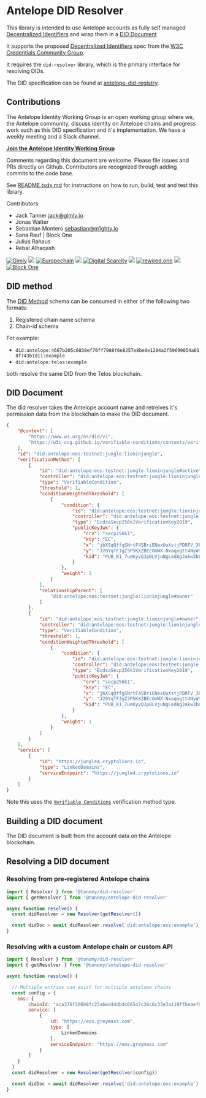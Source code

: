 # Antelope DID Resolver

This library is intended to use Antelope accounts as fully self managed [Decentralized Identifiers](https://w3c-ccg.github.io/did-spec/#decentralized-identifiers-dids) and wrap them in a [DID Document](https://w3c-ccg.github.io/did-spec/#did-documents)

It supports the proposed [Decentralized Identifiers](https://w3c-ccg.github.io/did-spec/) spec from the [W3C Credentials Community Group](https://w3c-ccg.github.io).

It requires the `did-resolver` library, which is the primary interface for resolving DIDs.

The DID specification can be found at [antelope-did-registry](https://github.com/Tonomy-Foundation/antelope-did-spec).

## Contributions

The Antelope Identity Working Group is an open working group where we, the Antelope community, discuss identity on Antelope chains and progress work such as this DID specification and it's implementation. We have a weekly meeting and a Slack channel.

**[Join the Antelope Identity Working Group](https://www.gimly.io/antelope-identity)**

Comments regarding this document are welcome. Please file issues and PRs directly on Github. Contributors are recognized through adding commits to the code base.

See [README.tsdx.md](./README.tsdx.md) for instructions on how to run, build, test and test this library.

Contributors:

- Jack Tanner <jack@gimly.io>
- Jonas Walter
- Sebastian Montero <sebastian@m1ghty.io>
- Sana Rauf | Block One
- Julius Rahaus
- Rebal Alhaqash

<!-- Make sure images have 75 pixel height -->
[![Gimly](./assets/gimly.jpg)](https://gimly.io)
![](./assets/filler.png)
[![Europechain](./assets/europechain.png)](https://europechain.io)
![](./assets/filler.png)
[![Digital Scarcity](./assets/digital-scarcity.jpeg)](https://digitalscarcity.io)
![](./assets/filler.png)
[![rewired.one](./assets/rewired.png)](https://www.rewired.one)
![](./assets/filler.png)
[![Block One](./assets/block-one.png)](https://block.one)

## DID method

The [DID Method](https://w3c.github.io/did-core/#methods) schema can be consumed in either of the following two formats:

1. Registered chain name schema
2. Chain-id schema

For example:

- `did:antelope:4667b205c6838ef70ff7988f6e8257e8be0e1284a2f59699054a018f743b1d11:example`
- `did:antelope:telos:example`

both resolve the same DID from the Telos blockchain.

## DID Document

The did resolver takes the Antelope account name and retreives it's permission data from the blockchain to make the DID document.

```json
{
    "@context": [
        "https://www.w3.org/ns/did/v1",
        "https://w3c-ccg.github.io/verifiable-conditions/contexts/verifiable-conditions-2021-v1.json"
    ],
    "id": "did:antelope:eos:testnet:jungle:lioninjungle",
    "verificationMethod": [
        {
            "id": "did:antelope:eos:testnet:jungle:lioninjungle#active",
            "controller": "did:antelope:eos:testnet:jungle:lioninjungle",
            "type": "VerifiableCondition",
            "threshold": 1,
            "conditionWeightedThreshold": [
                {
                    "condition": {
                        "id": "did:antelope:eos:testnet:jungle:lioninjungle#active-0",
                        "controller": "did:antelope:eos:testnet:jungle:lioninjungle",
                        "type": "EcdsaSecp256k1VerificationKey2019",
                        "publicKeyJwk": {
                            "crv": "secp256k1",
                            "kty": "EC",
                            "x": "jbXSqQffgSNrtF4SBriENexUuXstjPDRFV_3PRCFU7o",
                            "y": "J20YqTFJgZ3P5KXZBEcOmWX-Nxaqogtt4NyWtvx8Ryk",
                            "kid": "PUB_K1_7ueKyvQJpBLVjuNgLedAgJakw3bLyd4GBx1N4jXswpBhE5SbJK"
                        }
                    },
                    "weight": 1
                }
            ],
            "relationshipParent": [
                "did:antelope:eos:testnet:jungle:lioninjungle#owner"
            ]
        },
        {
            "id": "did:antelope:eos:testnet:jungle:lioninjungle#owner",
            "controller": "did:antelope:eos:testnet:jungle:lioninjungle",
            "type": "VerifiableCondition",
            "threshold": 1,
            "conditionWeightedThreshold": [
                {
                    "condition": {
                        "id": "did:antelope:eos:testnet:jungle:lioninjungle#owner-0",
                        "controller": "did:antelope:eos:testnet:jungle:lioninjungle",
                        "type": "EcdsaSecp256k1VerificationKey2019",
                        "publicKeyJwk": {
                            "crv": "secp256k1",
                            "kty": "EC",
                            "x": "jbXSqQffgSNrtF4SBriENexUuXstjPDRFV_3PRCFU7o",
                            "y": "J20YqTFJgZ3P5KXZBEcOmWX-Nxaqogtt4NyWtvx8Ryk",
                            "kid": "PUB_K1_7ueKyvQJpBLVjuNgLedAgJakw3bLyd4GBx1N4jXswpBhE5SbJK"
                        }
                    },
                    "weight": 1
                }
            ]
        }
    ],
    "service": [
        {
            "id": "https://jungle4.cryptolions.io",
            "type": "LinkedDomains",
            "serviceEndpoint": "https://jungle4.cryptolions.io"
        }
    ]
}
```

Note this uses the [`Verifiable Conditions`](https://github.com/Gimly-Blockchain/verifiable-conditions) verification method type.

## Building a DID document

The DID document is built from the account data on the Antelope blockchain.

## Resolving a DID document

### Resolving from pre-registered Antelope chains

```javascript
import { Resolver } from '@tonomy/did-resolver'
import { getResolver } from '@tonomy/antelope-did-resolver'

async function resolve() {
  const didResolver = new Resolver(getResolver())

  const didDoc = await didResolver.resolve('did:antelope:eos:example');
}
```

### Resolving with a custom Antelope chain or custom API

```javascript
import { Resolver } from '@tonomy/did-resolver'
import { getResolver } from '@tonomy/antelope-did-resolver'

async function resolve() {

  // Multiple entries can exist for multiple antelope chains
  const config = {
    eos: {
        chainId: "aca376f206b8fc25a6ed44dbdc66547c36c6c33e3a119ffbeaef943642f0e906",
        service: [
            {
                id: "https://eos.greymass.com",
                type: [
                    LinkedDomains
                ],
                serviceEndpoint: "https://eos.greymass.com"
            }
        ]
    }
  }
  const didResolver = new Resolver(getResolver(config))

  const didDoc = await didResolver.resolve('did:antelope:eos:example');
}
```
